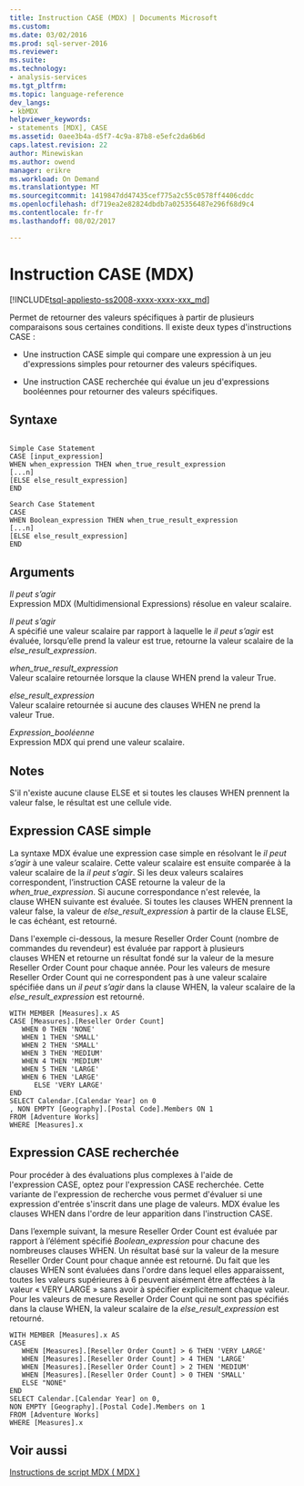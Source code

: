 ```yaml
---
title: Instruction CASE (MDX) | Documents Microsoft
ms.custom: 
ms.date: 03/02/2016
ms.prod: sql-server-2016
ms.reviewer: 
ms.suite: 
ms.technology:
- analysis-services
ms.tgt_pltfrm: 
ms.topic: language-reference
dev_langs:
- kbMDX
helpviewer_keywords:
- statements [MDX], CASE
ms.assetid: 0aee3b4a-d5f7-4c9a-87b8-e5efc2da6b6d
caps.latest.revision: 22
author: Minewiskan
ms.author: owend
manager: erikre
ms.workload: On Demand
ms.translationtype: MT
ms.sourcegitcommit: 1419847dd47435cef775a2c55c0578ff4406cddc
ms.openlocfilehash: df719ea2e82824dbdb7a025356487e296f68d9c4
ms.contentlocale: fr-fr
ms.lasthandoff: 08/02/2017

---
```

# <a name="case-statement-mdx"></a>Instruction CASE (MDX)
[!INCLUDE[tsql-appliesto-ss2008-xxxx-xxxx-xxx_md](../includes/tsql-appliesto-ss2008-xxxx-xxxx-xxx-md.md)]

  Permet de retourner des valeurs spécifiques à partir de plusieurs comparaisons sous certaines conditions. Il existe deux types d'instructions CASE :  
  
-   Une instruction CASE simple qui compare une expression à un jeu d'expressions simples pour retourner des valeurs spécifiques.  
  
-   Une instruction CASE recherchée qui évalue un jeu d'expressions booléennes pour retourner des valeurs spécifiques.  
  
## <a name="syntax"></a>Syntaxe  
  
```  
  
Simple Case Statement  
CASE [input_expression]  
WHEN when_expression THEN when_true_result_expression  
[...n]  
[ELSE else_result_expression]  
END  
  
Search Case Statement  
CASE   
WHEN Boolean_expression THEN when_true_result_expression  
[...n]  
[ELSE else_result_expression]  
END  
```  
  
## <a name="arguments"></a>Arguments  
 *Il peut s’agir*  
 Expression MDX (Multidimensional Expressions) résolue en valeur scalaire.  
  
 *Il peut s’agir*  
 A spécifié une valeur scalaire par rapport à laquelle le *il peut s’agir* est évaluée, lorsqu’elle prend la valeur est true, retourne la valeur scalaire de la *else_result_expression*.  
  
 *when_true_result_expression*  
 Valeur scalaire retournée lorsque la clause WHEN prend la valeur True.  
  
 *else_result_expression*  
 Valeur scalaire retournée si aucune des clauses WHEN ne prend la valeur True.  
  
 *Expression_booléenne*  
 Expression MDX qui prend une valeur scalaire.  
  
## <a name="remarks"></a>Notes  
 S'il n'existe aucune clause ELSE et si toutes les clauses WHEN prennent la valeur false, le résultat est une cellule vide.  
  
## <a name="simple-case-expression"></a>Expression CASE simple  
 La syntaxe MDX évalue une expression case simple en résolvant le *il peut s’agir* à une valeur scalaire. Cette valeur scalaire est ensuite comparée à la valeur scalaire de la *il peut s’agir*. Si les deux valeurs scalaires correspondent, l’instruction CASE retourne la valeur de la *when_true_expression*. Si aucune correspondance n'est relevée, la clause WHEN suivante est évaluée. Si toutes les clauses WHEN prennent la valeur false, la valeur de *else_result_expression* à partir de la clause ELSE, le cas échéant, est retourné.  
  
 Dans l'exemple ci-dessous, la mesure Reseller Order Count (nombre de commandes du revendeur) est évaluée par rapport à plusieurs clauses WHEN et retourne un résultat fondé sur la valeur de la mesure Reseller Order Count pour chaque année. Pour les valeurs de mesure Reseller Order Count qui ne correspondent pas à une valeur scalaire spécifiée dans un *il peut s’agir* dans la clause WHEN, la valeur scalaire de la *else_result_expression* est retourné.  
  
```  
WITH MEMBER [Measures].x AS   
CASE [Measures].[Reseller Order Count]  
   WHEN 0 THEN 'NONE'  
   WHEN 1 THEN 'SMALL'  
   WHEN 2 THEN 'SMALL'  
   WHEN 3 THEN 'MEDIUM'  
   WHEN 4 THEN 'MEDIUM'  
   WHEN 5 THEN 'LARGE'  
   WHEN 6 THEN 'LARGE'  
      ELSE 'VERY LARGE'  
END  
SELECT Calendar.[Calendar Year] on 0  
, NON EMPTY [Geography].[Postal Code].Members ON 1  
FROM [Adventure Works]  
WHERE [Measures].x  
```  
  
## <a name="searched-case-expression"></a>Expression CASE recherchée  
 Pour procéder à des évaluations plus complexes à l'aide de l'expression CASE, optez pour l'expression CASE recherchée. Cette variante de l'expression de recherche vous permet d'évaluer si une expression d'entrée s'inscrit dans une plage de valeurs. MDX évalue les clauses WHEN dans l'ordre de leur apparition dans l'instruction CASE.  
  
 Dans l’exemple suivant, la mesure Reseller Order Count est évaluée par rapport à l’élément spécifié *Boolean_expression* pour chacune des nombreuses clauses WHEN. Un résultat basé sur la valeur de la mesure Reseller Order Count pour chaque année est retourné. Du fait que les clauses WHEN sont évaluées dans l'ordre dans lequel elles apparaissent, toutes les valeurs supérieures à 6 peuvent aisément être affectées à la valeur « VERY LARGE » sans avoir à spécifier explicitement chaque valeur. Pour les valeurs de mesure Reseller Order Count qui ne sont pas spécifiés dans la clause WHEN, la valeur scalaire de la *else_result_expression* est retourné.  
  
```  
WITH MEMBER [Measures].x AS   
CASE   
   WHEN [Measures].[Reseller Order Count] > 6 THEN 'VERY LARGE'  
   WHEN [Measures].[Reseller Order Count] > 4 THEN 'LARGE'  
   WHEN [Measures].[Reseller Order Count] > 2 THEN 'MEDIUM'  
   WHEN [Measures].[Reseller Order Count] > 0 THEN 'SMALL'  
   ELSE "NONE"  
END  
SELECT Calendar.[Calendar Year] on 0,  
NON EMPTY [Geography].[Postal Code].Members on 1  
FROM [Adventure Works]  
WHERE [Measures].x  
```  
  
## <a name="see-also"></a>Voir aussi  
 [Instructions de script MDX &#40; MDX &#41;](../mdx/mdx-scripting-statements-mdx.md)  
  
  

